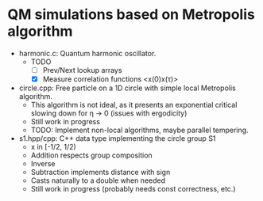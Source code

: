 # QM simulations based on Metropolis algorithm

- harmonic.c: Quantum harmonic oscillator.
  - TODO
    - [ ] Prev/Next lookup arrays
    - [x] Measure correlation functions <x(0)x(τ)>
- circle.cpp: Free particle on a 1D circle with simple local Metropolis algorithm. 
  - This algorithm is not ideal, as it presents an exponential critical slowing down for η -> 0 (issues with ergodicity)
  - Still work in progress
  - TODO: Implement non-local algorithms, maybe parallel tempering.
- s1.hpp/cpp: C++ data type implementing the circle group S1
  - x in [-1/2, 1/2)
  - Addition respects group composition
  - Inverse
  - Subtraction implements distance with sign
  - Casts naturally to a double when needed
  - Still work in progress (probably needs const correctness, etc.)
  
